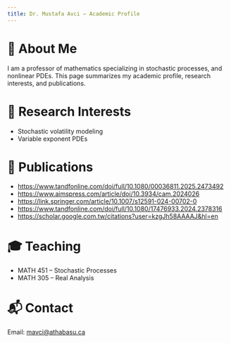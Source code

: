```yaml
---
title: Dr. Mustafa Avci — Academic Profile
---
```


# 📌 About Me

I am a professor of mathematics specializing in stochastic processes, and nonlinear PDEs. This page summarizes my academic profile, research interests, and publications.

# 🔬 Research Interests

- Stochastic volatility modeling
- Variable exponent PDEs

# 📄 Publications

- https://www.tandfonline.com/doi/full/10.1080/00036811.2025.2473492
- https://www.aimspress.com/article/doi/10.3934/cam.2024026
- https://link.springer.com/article/10.1007/s12591-024-00702-0
- https://www.tandfonline.com/doi/full/10.1080/17476933.2024.2378316
- https://scholar.google.com.tw/citations?user=kzgJh58AAAAJ&hl=en

# 🎓 Teaching

- MATH 451 – Stochastic Processes
- MATH 305 – Real Analysis

# 📬 Contact

Email: mavci@athabasu.ca
